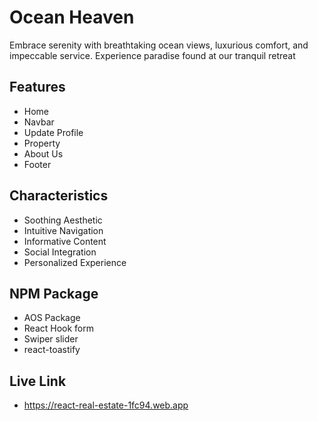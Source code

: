 
# Ocean Heaven

Embrace serenity with breathtaking ocean views, luxurious comfort, and impeccable service. Experience paradise found at our tranquil retreat


## Features

- Home
- Navbar
- Update Profile
- Property
- About Us
- Footer


## Characteristics 
- Soothing Aesthetic
- Intuitive Navigation
- Informative Content
- Social Integration
- Personalized Experience
##  NPM Package
- AOS Package
- React Hook form
- Swiper slider
- react-toastify

## Live Link
- https://react-real-estate-1fc94.web.app

